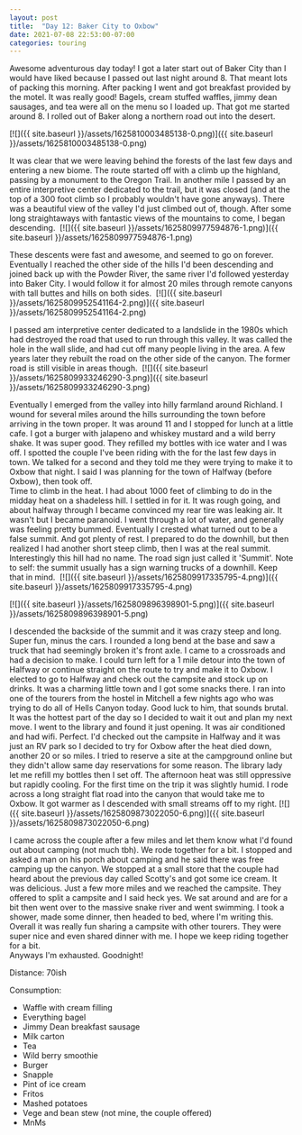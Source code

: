 ```yaml
---
layout: post
title:  "Day 12: Baker City to Oxbow"
date: 2021-07-08 22:53:00-07:00
categories: touring
---
```

Awesome adventurous day today! I got a later start out of Baker City than I would have liked because I passed out last night around 8. That meant lots of packing this morning. After packing I went and got breakfast provided by the motel. It was really good! Bagels, cream stuffed waffles, jimmy dean sausages, and tea were all on the menu so I loaded up. That got me started around 8. I rolled out of Baker along a northern road out into the desert.  

[![]({{ site.baseurl }}/assets/1625810003485138-0.png)]({{ site.baseurl }}/assets/1625810003485138-0.png)
  
It was clear that we were leaving behind the forests of the last few days and entering a new biome. The route started off with a climb up the highland, passing by a monument to the Oregon Trail. In another mile I passed by an entire interpretive center dedicated to the trail, but it was closed (and at the top of a 300 foot climb so I probably wouldn't have gone anyways). There was a beautiful view of the valley I'd just climbed out of, though. After some long straightaways with fantastic views of the mountains to come, I began descending. 
[![]({{ site.baseurl }}/assets/1625809977594876-1.png)]({{ site.baseurl }}/assets/1625809977594876-1.png)
  
These descents were fast and awesome, and seemed to go on forever. Eventually I reached the other side of the hills I'd been descending and joined back up with the Powder River, the same river I'd followed yesterday into Baker City. I would follow it for almost 20 miles through remote canyons with tall buttes and hills on both sides. 
[![]({{ site.baseurl }}/assets/1625809952541164-2.png)]({{ site.baseurl }}/assets/1625809952541164-2.png)
  
I passed am interpretive center dedicated to a landslide in the 1980s which had destroyed the road that used to run through this valley. It was called the hole in the wall slide, and had cut off many people living in the area. A few years later they rebuilt the road on the other side of the canyon. The former road is still visible in areas though. 
[![]({{ site.baseurl }}/assets/1625809933246290-3.png)]({{ site.baseurl }}/assets/1625809933246290-3.png)
  
Eventually I emerged from the valley into hilly farmland around Richland. I wound for several miles around the hills surrounding the town before arriving in the town proper. It was around 11 and I stopped for lunch at a little cafe. I got a burger with jalapeno and whiskey mustard and a wild berry shake. It was super good. They refilled my bottles with ice water and I was off. I spotted the couple I've been riding with the for the last few days in town. We talked for a second and they told me they were trying to make it to Oxbow that night. I said I was planning for the town of Halfway (before Oxbow), then took off.   
Time to climb in the heat. I had about 1000 feet of climbing to do in the midday heat on a shadeless hill. I settled in for it. It was rough going, and about halfway through I became convinced my rear tire was leaking air. It wasn't but I became paranoid. I went through a lot of water, and generally was feeling pretty bummed. Eventually I crested what turned out to be a false summit. And got plenty of rest. I prepared to do the downhill, but then realized I had another short steep climb, then I was at the real summit. Interestingly this hill had no name. The road sign just called it 'Summit'. Note to self: the summit usually has a sign warning trucks of a downhill. Keep that in mind. 
[![]({{ site.baseurl }}/assets/1625809917335795-4.png)]({{ site.baseurl }}/assets/1625809917335795-4.png)

[![]({{ site.baseurl }}/assets/1625809896398901-5.png)]({{ site.baseurl }}/assets/1625809896398901-5.png)
  
I descended the backside of the summit and it was crazy steep and long. Super fun, minus the cars. I rounded a long bend at the base and saw a truck that had seemingly broken it's front axle. I came to a crossroads and had a decision to make. I could turn left for a 1 mile detour into the town of Halfway or continue straight on the route to try and make it to Oxbow. I elected to go to Halfway and check out the campsite and stock up on drinks. It was a charming little town and I got some snacks there. I ran into one of the tourers from the hostel in Mitchell a few nights ago who was trying to do all of Hells Canyon today. Good luck to him, that sounds brutal.   
It was the hottest part of the day so I decided to wait it out and plan my next move. I went to the library and found it just opening. It was air conditioned and had wifi. Perfect. I'd checked out the campsite in Halfway and it was just an RV park so I decided to try for Oxbow after the heat died down, another 20 or so miles. I tried to reserve a site at the campground online but they didn't allow same day reservations for some reason. The library lady let me refill my bottles then I set off. The afternoon heat was still oppressive but rapidly cooling. For the first time on the trip it was slightly humid. I rode across a long straight flat road into the canyon that would take me to Oxbow. It got warmer as I descended with small streams off to my right.
[![]({{ site.baseurl }}/assets/1625809873022050-6.png)]({{ site.baseurl }}/assets/1625809873022050-6.png)
  
I came across the couple after a few miles and let them know what I'd found out about camping (not much tbh). We rode together for a bit. I stopped and asked a man on his porch about camping and he said there was free camping up the canyon. We stopped at a small store that the couple had heard about the previous day called Scotty's and got some ice cream. It was delicious. Just a few more miles and we reached the campsite. They offered to split a campsite and I said heck yes. We sat around and are for a bit then went over to the massive snake river and went swimming. I took a shower, made some dinner, then headed to bed, where I'm writing this. Overall it was really fun sharing a campsite with other tourers. They were super nice and even shared dinner with me. I hope we keep riding together for a bit.   
Anyways I'm exhausted. Goodnight!  

Distance: 70ish

Consumption:

* Waffle with cream filling
* Everything bagel
* Jimmy Dean breakfast sausage
* Milk carton
* Tea
* Wild berry smoothie
* Burger
* Snapple
* Pint of ice cream
* Fritos
* Mashed potatoes
* Vege and bean stew (not mine, the couple offered)
* MnMs
